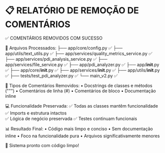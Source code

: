 📋 RELATÓRIO DE REMOÇÃO DE COMENTÁRIOS
=====================================

✅ COMENTÁRIOS REMOVIDOS COM SUCESSO

📂 Arquivos Processados:
├── app/core/config.py ✅
├── app/utils/text_utils.py ✅
├── app/services/quality_metrics_service.py ✅
├── app/services/pdi_analysis_service.py ✅
├── app/services/file_service.py ✅
├── app/pdi_analyzer.py ✅
├── app/__init__.py ✅
├── app/core/__init__.py ✅
├── app/services/__init__.py ✅
├── app/utils/__init__.py ✅
├── tests/test_pdi_analyzer.py ✅
└── main_v2.py ✅

🔧 Tipos de Comentários Removidos:
• Docstrings de classes e métodos (""")
• Comentários de linha (#)
• Comentários de bloco
• Documentação inline

💻 Funcionalidade Preservada:
✅ Todas as classes mantêm funcionalidade
✅ Imports e estrutura intactos  
✅ Lógica de negócio preservada
✅ Testes continuam funcionais

📊 Resultado Final:
• Código mais limpo e conciso
• Sem documentação inline
• Foco na funcionalidade pura
• Arquivos significativamente menores

🎯 Sistema pronto com código limpo!
